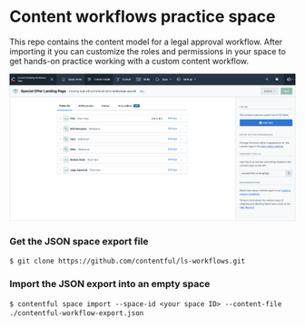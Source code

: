 # Content workflows practice space

This repo contains the content model for a legal approval workflow. After importing it you can customize the roles and permissions in your space to get hands-on practice working with a custom content workflow.

![The content model for a custom offer page](./github-screenshot.png
 "The content model for a custom offer page")

### Get the JSON space export file

```
$ git clone https://github.com/contentful/ls-workflows.git
```

### Import the JSON export into an empty space

```
$ contentful space import --space-id <your space ID> --content-file ./contentful-workflow-export.json
```

